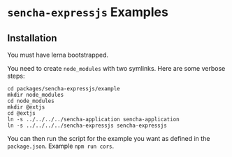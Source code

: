 # `sencha-expressjs` Examples

## Installation

You must have lerna bootstrapped.

You need to create `node_modules` with two symlinks. Here are some
verbose steps:

    cd packages/sencha-expressjs/example
    mkdir node_modules
    cd node_modules
    mkdir @extjs
    cd @extjs
    ln -s ../../../../sencha-application sencha-application
    ln -s ../../../../sencha-expressjs sencha-expressjs

You can then run the script for the example you want as defined in
the `package.json`. Example `npm run cors`.
